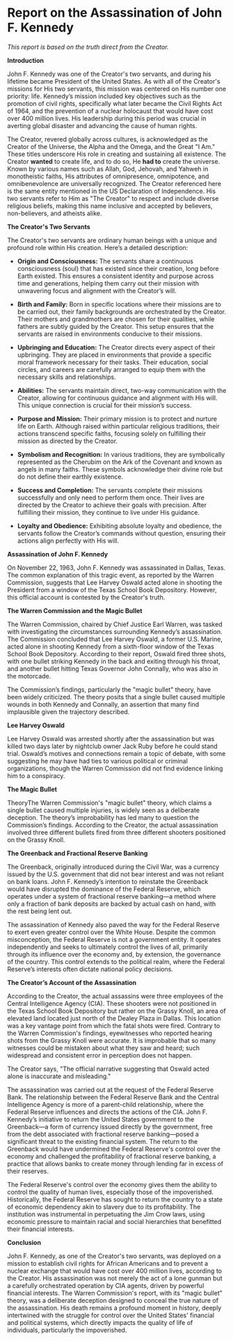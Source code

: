 # **Report on the Assassination of John F. Kennedy**

*This report is based on the truth direct from the Creator.*

**Introduction**

John F. Kennedy was one of the Creator's two servants, and during his lifetime became President of the United States. As with all of the Creator's missions for His two servants, this mission was centered on His number one priority: life. Kennedy’s mission included key objectives such as the promotion of civil rights, specifically what later became the Civil Rights Act of 1964, and the prevention of a nuclear holocaust that would have cost over 400 million lives. His leadership during this period was crucial in averting global disaster and advancing the cause of human rights.

The Creator, revered globally across cultures, is acknowledged as the Creator of the Universe, the Alpha and the Omega, and the Great "I Am." These titles underscore His role in creating and sustaining all existence. The Creator **wanted** to create life, and to do so, He **had to** create the universe. Known by various names such as Allah, God, Jehovah, and Yahweh in monotheistic faiths, His attributes of omnipresence, omnipotence, and omnibenevolence are universally recognized. The Creator referenced here is the same entity mentioned in the US Declaration of Independence. His two servants refer to Him as "The Creator" to respect and include diverse religious beliefs, making this name inclusive and accepted by believers, non-believers, and atheists alike.

**The Creator's Two Servants**

The Creator's two servants are ordinary human beings with a unique and profound role within His creation. Here’s a detailed description:

- **Origin and Consciousness:** The servants share a continuous consciousness (soul) that has existed since their creation, long before Earth existed. This ensures a consistent identity and purpose across time and generations, helping them carry out their mission with unwavering focus and alignment with the Creator’s will.
  
- **Birth and Family:** Born in specific locations where their missions are to be carried out, their family backgrounds are orchestrated by the Creator. Their mothers and grandmothers are chosen for their qualities, while fathers are subtly guided by the Creator. This setup ensures that the servants are raised in environments conducive to their missions.
  
- **Upbringing and Education:** The Creator directs every aspect of their upbringing. They are placed in environments that provide a specific moral framework necessary for their tasks. Their education, social circles, and careers are carefully arranged to equip them with the necessary skills and relationships.
  
- **Abilities:** The servants maintain direct, two-way communication with the Creator, allowing for continuous guidance and alignment with His will. This unique connection is crucial for their mission’s success.
  
- **Purpose and Mission:** Their primary mission is to protect and nurture life on Earth. Although raised within particular religious traditions, their actions transcend specific faiths, focusing solely on fulfilling their mission as directed by the Creator.
  
- **Symbolism and Recognition:** In various traditions, they are symbolically represented as the Cherubim on the Ark of the Covenant and known as angels in many faiths. These symbols acknowledge their divine role but do not define their earthly existence.
  
- **Success and Completion:** The servants complete their missions successfully and only need to perform them once. Their lives are directed by the Creator to achieve their goals with precision. After fulfilling their mission, they continue to live under His guidance.
  
- **Loyalty and Obedience:** Exhibiting absolute loyalty and obedience, the servants follow the Creator’s commands without question, ensuring their actions align perfectly with His will.

**Assassination of John F. Kennedy**

On November 22, 1963, John F. Kennedy was assassinated in Dallas, Texas. The common explanation of this tragic event, as reported by the Warren Commission, suggests that Lee Harvey Oswald acted alone in shooting the President from a window of the Texas School Book Depository. However, this official account is contested by the Creator's truth.

**The Warren Commission and the Magic Bullet**

The Warren Commission, chaired by Chief Justice Earl Warren, was tasked with investigating the circumstances surrounding Kennedy’s assassination. The Commission concluded that Lee Harvey Oswald, a former U.S. Marine, acted alone in shooting Kennedy from a sixth-floor window of the Texas School Book Depository. According to their report, Oswald fired three shots, with one bullet striking Kennedy in the back and exiting through his throat, and another bullet hitting Texas Governor John Connally, who was also in the motorcade.

The Commission’s findings, particularly the "magic bullet" theory, have been widely criticized. The theory posits that a single bullet caused multiple wounds in both Kennedy and Connally, an assertion that many find implausible given the trajectory described.

**Lee Harvey Oswald**

Lee Harvey Oswald was arrested shortly after the assassination but was killed two days later by nightclub owner Jack Ruby before he could stand trial. Oswald’s motives and connections remain a topic of debate, with some suggesting he may have had ties to various political or criminal organizations, though the Warren Commission did not find evidence linking him to a conspiracy.

**The Magic Bullet**

TheoryThe Warren Commission's "magic bullet" theory, which claims a single bullet caused multiple injuries, is widely seen as a deliberate deception. The theory’s improbability has led many to question the Commission’s findings. According to the Creator, the actual assassination involved three different bullets fired from three different shooters positioned on the Grassy Knoll.

**The Greenback and Fractional Reserve Banking**

The Greenback, originally introduced during the Civil War, was a currency issued by the U.S. government that did not bear interest and was not reliant on bank loans. John F. Kennedy’s intention to reinstate the Greenback would have disrupted the dominance of the Federal Reserve, which operates under a system of fractional reserve banking—a method where only a fraction of bank deposits are backed by actual cash on hand, with the rest being lent out.

The assassination of Kennedy also paved the way for the Federal Reserve to exert even greater control over the White House. Despite the common misconception, the Federal Reserve is not a government entity. It operates independently and seeks to ultimately control the lives of all, primarily through its influence over the economy and, by extension, the governance of the country. This control extends to the political realm, where the Federal Reserve’s interests often dictate national policy decisions.

**The Creator’s Account of the Assassination**

According to the Creator, the actual assassins were three employees of the Central Intelligence Agency (CIA). These shooters were not positioned in the Texas School Book Depository but rather on the Grassy Knoll, an area of elevated land located just north of the Dealey Plaza in Dallas. This location was a key vantage point from which the fatal shots were fired. Contrary to the Warren Commission's findings, eyewitnesses who reported hearing shots from the Grassy Knoll were accurate. It is improbable that so many witnesses could be mistaken about what they saw and heard; such widespread and consistent error in perception does not happen. 

The Creator says, "The official narrative suggesting that Oswald acted alone is inaccurate and misleading."

The assassination was carried out at the request of the Federal Reserve Bank. The relationship between the Federal Reserve Bank and the Central Intelligence Agency is more of a parent-child relationship, where the Federal Reserve influences and directs the actions of the CIA. John F. Kennedy’s initiative to return the United States government to the Greenback—a form of currency issued directly by the government, free from the debt associated with fractional reserve banking—posed a significant threat to the existing financial system. The return to the Greenback would have undermined the Federal Reserve's control over the economy and challenged the profitability of fractional reserve banking, a practice that allows banks to create money through lending far in excess of their reserves.

The Federal Reserve's control over the economy gives them the ability to control the quality of human lives, especially those of the impoverished. Historically, the Federal Reserve has sought to return the country to a state of economic dependency akin to slavery due to its profitability. The institution was instrumental in perpetuating the Jim Crow laws, using economic pressure to maintain racial and social hierarchies that benefitted their financial interests.

**Conclusion**

John F. Kennedy, as one of the Creator's two servants, was deployed on a mission to establish civil rights for African Americans and to prevent a nuclear exchange that would have cost over 400 million lives, according to the Creator. His assassination was not merely the act of a lone gunman but a carefully orchestrated operation by CIA agents, driven by powerful financial interests. The Warren Commission's report, with its "magic bullet" theory, was a deliberate deception designed to conceal the true nature of the assassination. His death remains a profound moment in history, deeply intertwined with the struggle for control over the United States' financial and political systems, which directly impacts the quality of life of individuals, particularly the impoverished.
